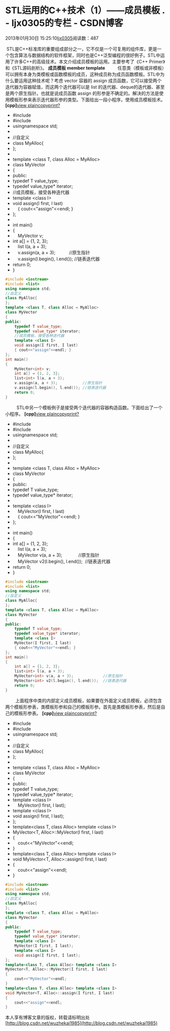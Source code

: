 # STL运用的C++技术（1）——成员模板 . - ljx0305的专栏 - CSDN博客
2013年01月30日 15:25:10[ljx0305](https://me.csdn.net/ljx0305)阅读数：487
                
 STL是C++标准库的重要组成部分之一，它不仅是一个可复用的组件库，更是一个包含算法与数据结构的软件框架，同时也是C++泛型编程的很好例子。STL中运用了许多C++的高级技术。本文介绍成员模板的运用。主要参考了《C++ Primer》和《STL源码剖析》。
**成员模板 member template**
         任意类（模板或非模板）可以拥有本身为类模板或函数模板的成员，这种成员称为成员函数模板。STL中为什么要运用这种技术呢？考虑 vector 容器的 assign 成员函数，它可以接受两个迭代器为容器赋值，而这两个迭代器可以是 list 的迭代器、deque的迭代器、甚至是两个原生指针。也就是说成员函数 assign 的形参是不确定的。解决的方法是使用模板形参来表示迭代器形参的类型。下面给出一段小程序，使用成员模板技术。
**[cpp]**[view plain](http://blog.csdn.net/wuzhekai1985/article/details/6654034#)[copy](http://blog.csdn.net/wuzhekai1985/article/details/6654034#)[print](http://blog.csdn.net/wuzhekai1985/article/details/6654034#)[?](http://blog.csdn.net/wuzhekai1985/article/details/6654034#)
- #include <iostream> 
- #include <list> 
- usingnamespace std;  
- 
- //自定义 
- class MyAlloc{  
- };  
- 
- template <class T, class Alloc = MyAlloc>  
- class MyVector  
- {  
- public:  
- typedef T value_type;  
- typedef value_type* iterator;  
- //成员模板，接受各种迭代器 
- template <class I>  
- void assign(I first, I last)  
-     { cout<<"assign"<<endl; }  
- };  
- 
- int main()  
- {  
-     MyVector<int> v;  
- int a[] = {1, 2, 3};  
-     list<int> l(a, a + 3);  
-     v.assign(a, a + 3);           //原生指针 
-     v.assign(l.begin(), l.end()); //链表迭代器
- return 0;  
- }  
```cpp
#include <iostream>
#include <list>
using namespace std;
//自定义
class MyAlloc{
};
template <class T, class Alloc = MyAlloc>
class MyVector
{
public:
	typedef T value_type;
	typedef value_type* iterator;
	//成员模板，接受各种迭代器
	template <class I>
	void assign(I first, I last)
	{ cout<<"assign"<<endl; }
};
int main()
{
	MyVector<int> v;
	int a[] = {1, 2, 3};
	list<int> l(a, a + 3);
	v.assign(a, a + 3);           //原生指针
	v.assign(l.begin(), l.end()); //链表迭代器
	return 0;
}
```
         STL中另一个模板例子是接受两个迭代器的容器构造函数。下面给出了一个小程序。
**[cpp]**[view plain](http://blog.csdn.net/wuzhekai1985/article/details/6654034#)[copy](http://blog.csdn.net/wuzhekai1985/article/details/6654034#)[print](http://blog.csdn.net/wuzhekai1985/article/details/6654034#)[?](http://blog.csdn.net/wuzhekai1985/article/details/6654034#)
- #include <iostream> 
- #include <list> 
- usingnamespace std;  
- 
- //自定义 
- class MyAlloc{  
- };  
- 
- template <class T, class Alloc = MyAlloc>  
- class MyVector  
- {  
- public:  
- typedef T value_type;  
- typedef value_type* iterator;  
- 
- template <class I>  
-     MyVector(I first, I last)  
-     { cout<<"MyVector"<<endl; }  
- };  
- 
- int main()  
- {  
- int a[] = {1, 2, 3};  
-     list<int> l(a, a + 3);  
-     MyVector<int> v(a, a + 3);             //原生指针
-     MyVector<int> v2(l.begin(), l.end());  //链表迭代器
- return 0;  
- }  
```cpp
#include <iostream>
#include <list>
using namespace std;
//自定义
class MyAlloc{
};
template <class T, class Alloc = MyAlloc>
class MyVector
{
public:
	typedef T value_type;
	typedef value_type* iterator;
	template <class I>
	MyVector(I first, I last)
	{ cout<<"MyVector"<<endl; }
};
int main()
{
	int a[] = {1, 2, 3};
	list<int> l(a, a + 3);
	MyVector<int> v(a, a + 3);             //原生指针
	MyVector<int> v2(l.begin(), l.end());  //链表迭代器
	return 0;
}
```
        上面程序中类的内部定义成员模板，如果要在外面定义成员模板，必须包含两个模板形参表，类模板形参和自己的模板形参。首先是类模板形参表，然后是自己的模板形参表。
**[cpp]**[view plain](http://blog.csdn.net/wuzhekai1985/article/details/6654034#)[copy](http://blog.csdn.net/wuzhekai1985/article/details/6654034#)[print](http://blog.csdn.net/wuzhekai1985/article/details/6654034#)[?](http://blog.csdn.net/wuzhekai1985/article/details/6654034#)
- #include <iostream> 
- #include <list> 
- usingnamespace std;  
- 
- //自定义 
- class MyAlloc{  
- };  
- 
- template <class T, class Alloc = MyAlloc>  
- class MyVector  
- {  
- public:  
- typedef T value_type;  
- typedef value_type* iterator;  
- template <class I>  
-     MyVector(I first, I last);  
- template <class I>  
- void assign(I first, I last);  
- };  
- template<class T, class Alloc> template <class I>  
- MyVector<T, Alloc>::MyVector(I first, I last)  
- {   
-     cout<<"MyVector"<<endl;   
- }  
- template<class T, class Alloc> template <class I>  
- void MyVector<T, Alloc>::assign(I first, I last)  
- {   
-     cout<<"assign"<<endl;   
- }  
```cpp
#include <iostream>
#include <list>
using namespace std;
//自定义
class MyAlloc{
};
template <class T, class Alloc = MyAlloc>
class MyVector
{
public:
	typedef T value_type;
	typedef value_type* iterator;
	template <class I>
	MyVector(I first, I last);
	template <class I>
	void assign(I first, I last);
};
template<class T, class Alloc> template <class I>
MyVector<T, Alloc>::MyVector(I first, I last)
{ 
	cout<<"MyVector"<<endl; 
}
template<class T, class Alloc> template <class I>
void MyVector<T, Alloc>::assign(I first, I last)
{ 
	cout<<"assign"<<endl; 
}
```
本人享有博客文章的版权，转载请标明出处[http://blog.csdn.net/wuzhekai1985](http://blog.csdn.net/wuzhekai1985)

